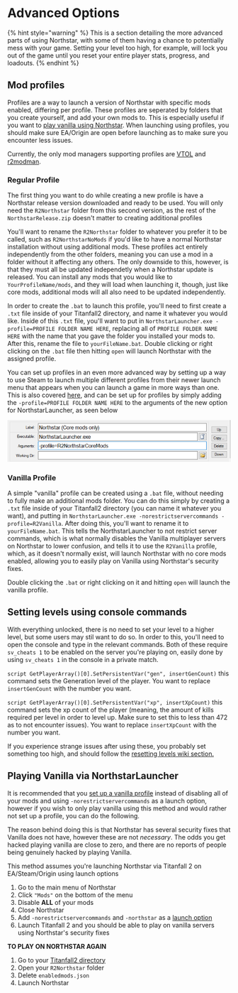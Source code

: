 # Advanced Options

{% hint style="warning" %}
This is a section detailing the more advanced parts of using Northstar, with some of them having a chance to potentially mess with your game. Setting your level too high, for example, will lock you out of the game until you reset your entire player stats, progress, and loadouts.
{% endhint %}

## Mod profiles <a href="#profiles" id="profiles"></a>

Profiles are a way to launch a version of Northstar with specific mods enabled, differing per profile. These profiles are seperated by folders that you create yourself, and add your own mods to. This is especially useful if you want to [play vanilla using Northstar](advanced.md#vanilla-on-northstar). When launching using profiles, you should make sure EA/Origin are open before launching as to make sure you encounter less issues.

Currently, the only mod managers supporting profiles are [VTOL](https://github.com/BigSpice/VTOL) and [r2modman](https://thunderstore.io/package/ebkr/r2modman/).

### Regular Profile

The first thing you want to do while creating a new profile is have a Northstar release version downloaded and ready to be used. You will only need the `R2Northstar` folder from this second version, as the rest of the `NorthstarRelease.zip` doesn't matter to creating additional profiles

You'll want to rename the `R2Northstar` folder to whatever you prefer it to be called, such as `R2NorthstarNoMods` if you'd like to have a normal Northstar installation without using additional mods. These profiles act entirely independently from the other folders, meaning you can use a mod in a folder without it affecting any others. The only downside to this, however, is that they must all be updated independetly when a Northstar update is released. You can install any mods that you would like to `YourProfileName/mods`, and they will load when launching it, though, just like core mods, additional mods will all also need to be updated independently. 

In order to create the `.bat` to launch this profile, you'll need to first create a `.txt` file inside of your Titanfall2 directory, and name it whatever you would like. Inside of this `.txt` file, you'll want to put in `NorthstarLauncher.exe -profile=PROFILE FOLDER NAME HERE`, replacing all of `PROFILE FOLDER NAME HERE` with the name that you gave the folder you installed your mods to. After this, rename the file to `yourFileName.bat`. Double clicking or right clicking on the `.bat` file then hitting `open` will launch Northstar with the assigned profile.

You can set up profiles in an even more advanced way by setting up a way to use Steam to launch multiple different profiles from their newer launch menu that appears when you can launch a game in more ways than one. This is also covered [here](installing-northstar/basic-setup.mdbasic-setup#adding-alternate-launch-option-for-steam), and can be set up for profiles by simply adding the `-profile=PROFILE FOLDER NAME HERE` to the arguments of the new option for NorthstarLauncher, as seen below

![SteamEdit using Northstar Profiles](images/steamedit-profiles.png)

### Vanilla Profile

A simple "vanilla" profile can be created using a `.bat` file, without needing to fully make an additional mods folder. You can do this simply by creating a `.txt` file inside of your Titanfall2 directory (you can name it whatever you want), and putting in `NorthstarLauncher.exe -norestrictservercommands -profile=R2Vanilla`. After doing this, you'll want to rename it to `yourFileName.bat`. This tells the NorthstarLauncher to not restrict server commands, which is what normally disables the Vanilla multiplayer servers on Northstar to lower confusion, and tells it to use the `R2Vanilla` profile, which, as it doesn't normally exist, will launch Northstar with no core mods enabled, allowing you to easily play on Vanilla using Northstar's security fixes.

Double clicking the `.bat` or right clicking on it and hitting `open` will launch the vanilla profile.

## Setting levels using console commands <a href="#set-level" id="set-level"></a>

With everything unlocked, there is no need to set your level to a higher level, but some users may stil want to do so. In order to this, you'll need to open the console and type in the relevant commands. Both of these require `sv_cheats 1` to be enabled on the server you're playing on, easily done by using `sv_cheats 1` in the console in a private match. 

`script GetPlayerArray()[0].SetPersistentVar("gen", insertGenCount)` this command sets the Generation level of the player. You want to replace `insertGenCount` with the number you want.

`script GetPlayerArray()[0].SetPersistentVar("xp", insertXpCount)` this command sets the xp count of the player (meaning, the amount of kills required per level in order to level up. Make sure to set this to less than 472 as to not encounter issues). You want to replace `insertXpCount` with the number you want.

If you experience strange issues after using these, you probably set something too high, and should follow the [resetting levels wiki section.](installing-northstar/troubleshooting.md#i-used-a-command-to-set-my-playergun-xp-level-and-i-set-it-too-high-so-now-my-game-crashes-when-trying-to-join-multiplayer)

## Playing Vanilla via NorthstarLauncher <a href="#vanilla-on-northstar" id="vanilla-on-northstar"></a>

It is recommended that you [set up a vanilla profile](advanced.md#profiles) instead of disabling all of your mods and using `-norestrictservercommands` as a launch option, however if you wish to only play vanilla using this method and would rather not set up a profile, you can do the following.

The reason behind doing this is that Northstar has several security fixes that Vanilla does not have, however these are not *necessary*. The odds you get hacked playing vanilla are close to zero, and there are no reports of people being genuinely hacked by playing Vanilla.

This method assumes you're launching Northstar via Titanfall 2 on EA/Steam/Origin using launch options

1. Go to the main menu of Northstar 
2. Click `"Mods"` on the bottom of the menu
3. Disable **ALL** of your mods
4. Close Northstar
5. Add `-norestrictservercommands` and `-northstar` as a [launch option](installing-northstar/troubleshooting.md#launch-opts)
6. Launch Titanfall 2 and you should be able to play on vanilla servers using Northstar's security fixes

**TO PLAY ON NORTHSTAR AGAIN**

1. Go to your [Titanfall2 directory](installing-northstar/troubleshooting.md#game-location)
2. Open your `R2Northstar` folder
3. Delete `enabledmods.json`
4. Launch Northstar

